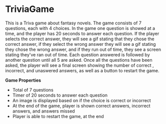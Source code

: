 # TriviaGame
This is a Triva game about fantasy novels. The game consists of 7 questions, each with 4 choices. In the game one question is showed at a time, and the player has 20 seconds to answer each question. If the player selects the correct answer, they will see a gif stating that they chose the correct answer, if they select the wrong answer they will see a gif stating they chose the wrong answer, and if they run out of time, they see a screen stating they've ran out of time.  Each question answered is followed by another question until all 5 are asked. Once all the questions have been asked, the player will see a final screen showing the number of correct , incorrect, and unaswered answers, as well as a button to restart the game. 

**Game Properties**
* Total of 7 questions 
* Timer of 20 seconds to answer each question 
* An image is displayed based on if the choice is correct or incorrect
* At the end of the game, player is shown correct answers, incorrect answers, and answers missed
* Player is able to restart the game, at the end